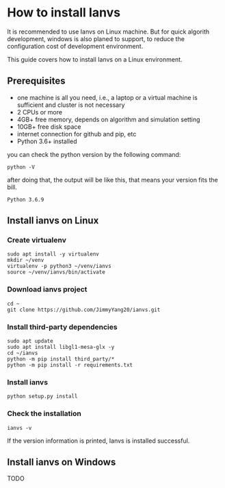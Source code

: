 # How to install Ianvs

It is recommended to use Ianvs on Linux machine. But for quick algorith development, windows is also planed to support, to reduce the configuration cost of development environment.  

This guide covers how to install Ianvs on a Linux environment.

## Prerequisites
- one machine is all you need, i.e., a laptop or a virtual machine is sufficient and cluster is not necessary
- 2 CPUs or more
- 4GB+ free memory, depends on algorithm and simulation setting
- 10GB+ free disk space
- internet connection for github and pip, etc
- Python 3.6+ installed

you can check the python version by the following command:
```
python -V
```
after doing that, the output will be like this, that means your version fits the bill.
```
Python 3.6.9
```

## Install ianvs on Linux


### Create virtualenv
```shell
sudo apt install -y virtualenv
mkdir ~/venv 
virtualenv -p python3 ~/venv/ianvs
source ~/venv/ianvs/bin/activate
```

### Download ianvs project
```
cd ~
git clone https://github.com/JimmyYang20/ianvs.git    
```

### Install third-party dependencies
```
sudo apt update
sudo apt install libgl1-mesa-glx -y
cd ~/ianvs
python -m pip install third_party/*
python -m pip install -r requirements.txt
```

### Install ianvs 
```
python setup.py install  
```

### Check the installation
```shell
ianvs -v
```
If the version information is printed, Ianvs is installed successful. 




## Install ianvs on Windows

TODO